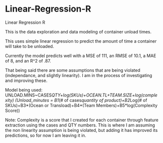 # Linear-Regression-R
Linear Regression R


This is the data exploration and data modeling of container unload times.

This uses simple linear regression to predict the amount of time a container will take to be unloaded.

Currently the model predicts well with a MSE of 111, an RMSE of 10.1, a MAE of 8, and an R^2 of .87. 

That being said there are some assumptions that are being violated (independance, and slightly linearity). I am in the process of investigating and improving these.

Model being used: UNLOAD.MINS~CASES*QTY+log(SKUs)+OCEAN.TL+TEAM.SIZE+log(complexity)
                  (Unload_minutes = B1*(# of cases*quantity of product)+B2*Log(# of SKUs)+B3*(Ocean or Transload)+B4*(Team Members)+B5*log(Complexity Score))

Note: Complexity is a score that I created for each container through feature extraction using the cases and QTY numbers. This is where I am assuming the non linearity assumption
  is being violated, but adding it has improved its predictions, so for now I am leaving it in.
